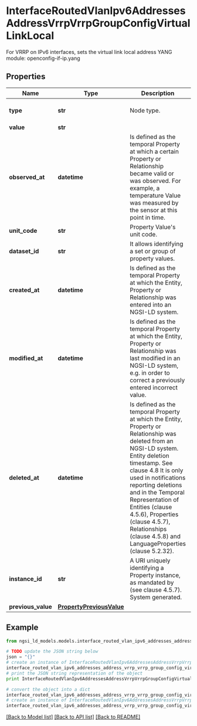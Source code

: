 # InterfaceRoutedVlanIpv6AddressesAddressVrrpVrrpGroupConfigVirtualLinkLocal

For VRRP on IPv6 interfaces, sets the virtual link local address  YANG module: openconfig-if-ip.yang 

## Properties

Name | Type | Description | Notes
------------ | ------------- | ------------- | -------------
**type** | **str** | Node type.  | [optional] [default to 'Property']
**value** | **str** |  | 
**observed_at** | **datetime** | Is defined as the temporal Property at which a certain Property or Relationship became valid or was observed. For example, a temperature Value was measured by the sensor at this point in time.  | [optional] 
**unit_code** | **str** | Property Value&#39;s unit code.  | [optional] 
**dataset_id** | **str** | It allows identifying a set or group of property values.  | [optional] 
**created_at** | **datetime** | Is defined as the temporal Property at which the Entity, Property or Relationship was entered into an NGSI-LD system.  | [optional] [readonly] 
**modified_at** | **datetime** | Is defined as the temporal Property at which the Entity, Property or Relationship was last modified in an NGSI-LD system, e.g. in order to correct a previously entered incorrect value.  | [optional] [readonly] 
**deleted_at** | **datetime** | Is defined as the temporal Property at which the Entity, Property or Relationship was deleted from an NGSI-LD system.  Entity deletion timestamp. See clause 4.8 It is only used in notifications reporting deletions and in the Temporal Representation of Entities (clause 4.5.6), Properties (clause 4.5.7), Relationships (clause 4.5.8) and LanguageProperties (clause 5.2.32).  | [optional] [readonly] 
**instance_id** | **str** | A URI uniquely identifying a Property instance, as mandated by (see clause 4.5.7). System generated.  | [optional] [readonly] 
**previous_value** | [**PropertyPreviousValue**](PropertyPreviousValue.md) |  | [optional] 

## Example

```python
from ngsi_ld_models.models.interface_routed_vlan_ipv6_addresses_address_vrrp_vrrp_group_config_virtual_link_local import InterfaceRoutedVlanIpv6AddressesAddressVrrpVrrpGroupConfigVirtualLinkLocal

# TODO update the JSON string below
json = "{}"
# create an instance of InterfaceRoutedVlanIpv6AddressesAddressVrrpVrrpGroupConfigVirtualLinkLocal from a JSON string
interface_routed_vlan_ipv6_addresses_address_vrrp_vrrp_group_config_virtual_link_local_instance = InterfaceRoutedVlanIpv6AddressesAddressVrrpVrrpGroupConfigVirtualLinkLocal.from_json(json)
# print the JSON string representation of the object
print InterfaceRoutedVlanIpv6AddressesAddressVrrpVrrpGroupConfigVirtualLinkLocal.to_json()

# convert the object into a dict
interface_routed_vlan_ipv6_addresses_address_vrrp_vrrp_group_config_virtual_link_local_dict = interface_routed_vlan_ipv6_addresses_address_vrrp_vrrp_group_config_virtual_link_local_instance.to_dict()
# create an instance of InterfaceRoutedVlanIpv6AddressesAddressVrrpVrrpGroupConfigVirtualLinkLocal from a dict
interface_routed_vlan_ipv6_addresses_address_vrrp_vrrp_group_config_virtual_link_local_form_dict = interface_routed_vlan_ipv6_addresses_address_vrrp_vrrp_group_config_virtual_link_local.from_dict(interface_routed_vlan_ipv6_addresses_address_vrrp_vrrp_group_config_virtual_link_local_dict)
```
[[Back to Model list]](../README.md#documentation-for-models) [[Back to API list]](../README.md#documentation-for-api-endpoints) [[Back to README]](../README.md)


